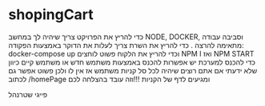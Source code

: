 ﻿# shopingCart
כדי להריץ את הפרויקט צריך שיהיה לך במחשב NODE, DOCKER, וסביבה עבודה מתאימה להרצה .
כדי להריץ את השרת צריך לעלות את הדוקר באמצעות הפקודה: docker-compose up
וכדי להריץ את הלקוח פשוט לוחצים NPM I ואז NPM START
כדי להכנס למערכת יש אפשרות להכנס באמצעות משתמש חדש או משתמש קיים כיוון שלא ידעתי אם אתם רוצים שיהיה לכל סל קניות משתמש אז אין לו ולכן פשוט אפשר גם לכתוב 
/homePage
ומגיעים לדף של הקניות 
!!!וזה עובד בהצלחה לכם

פייגי שטרנהל
